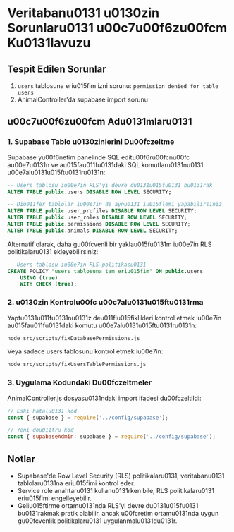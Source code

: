 # Veritabanu0131 u0130zin Sorunlaru0131 u00c7u00f6zu00fcm Ku0131lavuzu

## Tespit Edilen Sorunlar

1. `users` tablosuna eriu015fim izni sorunu: `permission denied for table users`
2. AnimalController'da supabase import sorunu

## u00c7u00f6zu00fcm Adu0131mlaru0131

### 1. Supabase Tablo u0130zinlerini Du00fczeltme

Supabase yu00f6netim panelinde SQL editu00f6ru00fcnu00fc au00e7u0131n ve au015fau011fu0131daki SQL komutlaru0131nu0131 u00e7alu0131u015ftu0131ru0131n:

```sql
-- Users tablosu iu00e7in RLS'yi devre du0131u015fu0131 bu0131rak
ALTER TABLE public.users DISABLE ROW LEVEL SECURITY;

-- Diu011fer tablolar iu00e7in de aynu0131 iu015flemi yapabilirsiniz
ALTER TABLE public.user_profiles DISABLE ROW LEVEL SECURITY;
ALTER TABLE public.user_roles DISABLE ROW LEVEL SECURITY;
ALTER TABLE public.permissions DISABLE ROW LEVEL SECURITY;
ALTER TABLE public.animals DISABLE ROW LEVEL SECURITY;
```

Alternatif olarak, daha gu00fcvenli bir yaklau015fu0131m iu00e7in RLS politikalaru0131 ekleyebilirsiniz:

```sql
-- Users tablosu iu00e7in RLS politikasu0131
CREATE POLICY "users tablosuna tam eriu015fim" ON public.users
    USING (true)
    WITH CHECK (true);
```

### 2. u0130zin Kontrolu00fc u00c7alu0131u015ftu0131rma

Yaptu0131u011fu0131nu0131z deu011fiu015fiklikleri kontrol etmek iu00e7in au015fau011fu0131daki komutu u00e7alu0131u015ftu0131ru0131n:

```bash
node src/scripts/fixDatabasePermissions.js
```

Veya sadece users tablosunu kontrol etmek iu00e7in:

```bash
node src/scripts/fixUsersTablePermissions.js
```

### 3. Uygulama Kodundaki Du00fczeltmeler

AnimalController.js dosyasu0131ndaki import ifadesi du00fczeltildi:

```javascript
// Eski hatalu0131 kod
const { supabase } = require('../config/supabase');

// Yeni dou011fru kod
const { supabaseAdmin: supabase } = require('../config/supabase');
```

## Notlar

- Supabase'de Row Level Security (RLS) politikalaru0131, veritabanu0131 tablolaru0131na eriu015fimi kontrol eder.
- Service role anahtaru0131 kullanu0131rken bile, RLS politikalaru0131 eriu015fimi engelleyebilir.
- Geliu015ftirme ortamu0131nda RLS'yi devre du0131u015fu0131 bu0131rakmak pratik olabilir, ancak u00fcretim ortamu0131nda uygun gu00fcvenlik politikalaru0131 uygulanmalu0131du0131r.